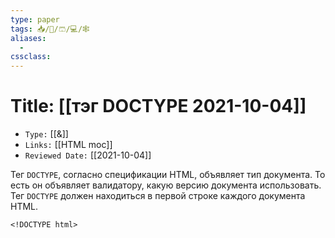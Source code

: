 ```yaml
---
type: paper
tags: 📥️/📜️/🩳/💻/🕸
aliases:
  - 
cssclass: 
---
```




# Title: **[[тэг DOCTYPE 2021-10-04]]**
- `Type:` [[&]]
- `Links:` [[HTML moc]]
- `Reviewed Date:` [[2021-10-04]]


Тег `DOCTYPE`, согласно спецификации HTML, объявляет тип документа. То есть он объявляет валидатору, какую версию документа использовать. Тег `DOCTYPE` должен находиться в первой строке каждого документа HTML.

 `<!DOCTYPE html>`